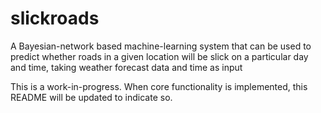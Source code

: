 # slickroads
A Bayesian-network based machine-learning system that can be used to predict whether roads in a given location will be slick on a particular day and time, taking weather forecast data and time as input

This is a work-in-progress. When core functionality is implemented, this README will be updated to indicate so.
